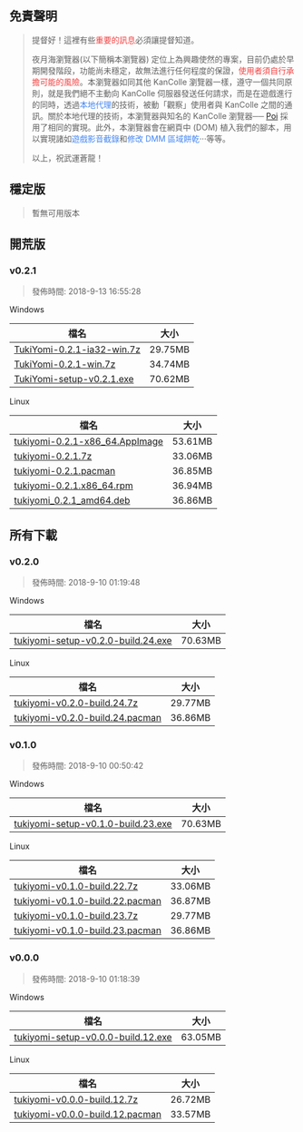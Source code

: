 <style>
span.red {
  color: #f44141;
}
span.blue {
  color: #4286f4;
}
</style>

## 免責聲明
> 提督好！這裡有些<span class="red">重要的訊息</span>必須讓提督知道。
>
> 夜月海瀏覽器(以下簡稱本瀏覽器) 定位上為興趣使然的專案，目前仍處於早期開發階段，功能尚未穩定，故無法進行任何程度的保證，<span class="red">使用者須自行承擔可能的風險</span>。本瀏覽器如同其他 KanColle 瀏覽器一樣，遵守一個共同原則，就是我們絕不主動向 KanColle 伺服器發送任何請求，而是在遊戲進行的同時，透過<span class="blue">本地代理</span>的技術，被動「觀察」使用者與 KanColle 之間的通訊。關於本地代理的技術，本瀏覽器與知名的 KanColle 瀏覽器── <a href="https://github.com/poooi/poi">Poi</a> 採用了相同的實現。此外，本瀏覽器會在網頁中 (DOM) 植入我們的腳本，用以實現諸如<span class="blue">遊戲影音截錄</span>和<span class="blue">修改 DMM 區域餅乾</span>‧‧‧等等。
> 
> 以上，祝武運蒼龍！


## 穩定版 <Badge text="推薦" type="tip" />
> 暫無可用版本

## 開荒版 
### v0.2.1
> 發佈時間: 2018-9-13 16:55:28

Windows

檔名|大小
---|---
[TukiYomi-0.2.1-ia32-win.7z](https://github.com/momocow/tukiyomi/releases/download/v0.2.1/TukiYomi-0.2.1-ia32-win.7z)|29.75MB
[TukiYomi-0.2.1-win.7z](https://github.com/momocow/tukiyomi/releases/download/v0.2.1/TukiYomi-0.2.1-win.7z)|34.74MB
[TukiYomi-setup-v0.2.1.exe](https://github.com/momocow/tukiyomi/releases/download/v0.2.1/TukiYomi-setup-v0.2.1.exe)|70.62MB

Linux

檔名|大小
---|---
[tukiyomi-0.2.1-x86_64.AppImage](https://github.com/momocow/tukiyomi/releases/download/v0.2.1/tukiyomi-0.2.1-x86_64.AppImage)|53.61MB
[tukiyomi-0.2.1.7z](https://github.com/momocow/tukiyomi/releases/download/v0.2.1/tukiyomi-0.2.1.7z)|33.06MB
[tukiyomi-0.2.1.pacman](https://github.com/momocow/tukiyomi/releases/download/v0.2.1/tukiyomi-0.2.1.pacman)|36.85MB
[tukiyomi-0.2.1.x86_64.rpm](https://github.com/momocow/tukiyomi/releases/download/v0.2.1/tukiyomi-0.2.1.x86_64.rpm)|36.94MB
[tukiyomi_0.2.1_amd64.deb](https://github.com/momocow/tukiyomi/releases/download/v0.2.1/tukiyomi_0.2.1_amd64.deb)|36.86MB

## 所有下載
### v0.2.0
> 發佈時間: 2018-9-10 01:19:48

Windows

檔名|大小
---|---
[tukiyomi-setup-v0.2.0-build.24.exe](https://github.com/momocow/tukiyomi/releases/download/v0.2.0/tukiyomi-setup-v0.2.0-build.24.exe)|70.63MB

Linux

檔名|大小
---|---
[tukiyomi-v0.2.0-build.24.7z](https://github.com/momocow/tukiyomi/releases/download/v0.2.0/tukiyomi-v0.2.0-build.24.7z)|29.77MB
[tukiyomi-v0.2.0-build.24.pacman](https://github.com/momocow/tukiyomi/releases/download/v0.2.0/tukiyomi-v0.2.0-build.24.pacman)|36.86MB

### v0.1.0
> 發佈時間: 2018-9-10 00:50:42

Windows

檔名|大小
---|---
[tukiyomi-setup-v0.1.0-build.23.exe](https://github.com/momocow/tukiyomi/releases/download/v0.1.0/tukiyomi-setup-v0.1.0-build.23.exe)|70.63MB

Linux

檔名|大小
---|---
[tukiyomi-v0.1.0-build.22.7z](https://github.com/momocow/tukiyomi/releases/download/v0.1.0/tukiyomi-v0.1.0-build.22.7z)|33.06MB
[tukiyomi-v0.1.0-build.22.pacman](https://github.com/momocow/tukiyomi/releases/download/v0.1.0/tukiyomi-v0.1.0-build.22.pacman)|36.87MB
[tukiyomi-v0.1.0-build.23.7z](https://github.com/momocow/tukiyomi/releases/download/v0.1.0/tukiyomi-v0.1.0-build.23.7z)|29.77MB
[tukiyomi-v0.1.0-build.23.pacman](https://github.com/momocow/tukiyomi/releases/download/v0.1.0/tukiyomi-v0.1.0-build.23.pacman)|36.86MB

### v0.0.0
> 發佈時間: 2018-9-10 01:18:39

Windows

檔名|大小
---|---
[tukiyomi-setup-v0.0.0-build.12.exe](https://github.com/momocow/tukiyomi/releases/download/v0.0.0/tukiyomi-setup-v0.0.0-build.12.exe)|63.05MB

Linux

檔名|大小
---|---
[tukiyomi-v0.0.0-build.12.7z](https://github.com/momocow/tukiyomi/releases/download/v0.0.0/tukiyomi-v0.0.0-build.12.7z)|26.72MB
[tukiyomi-v0.0.0-build.12.pacman](https://github.com/momocow/tukiyomi/releases/download/v0.0.0/tukiyomi-v0.0.0-build.12.pacman)|33.57MB

